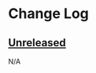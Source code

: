 # Change Log

## [Unreleased][unreleased]
N/A

[unreleased]: https://github.com/python-astrodynamics/spacetrack/compare/e5fc088a96ec1557d44931e00500cdcef8349fad...HEAD
